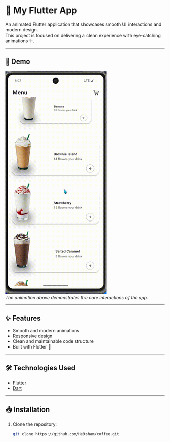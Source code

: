 # 🚀 My Flutter App

An animated Flutter application that showcases smooth UI interactions and modern design.  
This project is focused on delivering a clean experience with eye-catching animations ✨.

---

## 🎥 Demo

![App Demo](demo/app_demo.gif)  
*The animation above demonstrates the core interactions of the app.*

---

## ✨ Features
- Smooth and modern animations
- Responsive design
- Clean and maintainable code structure
- Built with Flutter 💙

---

## 🛠️ Technologies Used
- [Flutter](https://flutter.dev/)  
- [Dart](https://dart.dev/)  

---

## 📥 Installation
1. Clone the repository:
   ```bash
   git clone https://github.com/He9sham/coffee.git
